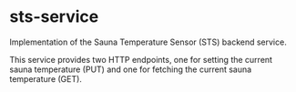 # sts-service
Implementation of the Sauna Temperature Sensor (STS) backend service.

This service provides two HTTP endpoints, one for setting the current sauna temperature (PUT) and one for fetching the current sauna temperature (GET).
